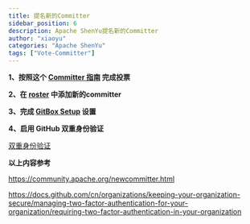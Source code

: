 ```yaml
---
title: 提名新的Committer
sidebar_position: 6
description: Apache ShenYu提名新的Committer
author: "xiaoyu"
categories: "Apache ShenYu"
tags: ["Vote-Committer"]
---
```


**1、按照这个 [Committer 指南](https://community.apache.org/newcommitter.html) 完成投票**

**2、在 [roster](https://whimsy.apache.org/roster/ppmc/shenyu) 中添加新的committer**

**3、完成 [GitBox Setup](https://gitbox.apache.org/setup/) 设置**

**4、启用 GitHub 双重身份验证**

[双重身份验证](https://docs.github.com/cn/organizations/keeping-your-organization-secure/managing-two-factor-authentication-for-your-organization/requiring-two-factor-authentication-in-your-organization)

**以上内容参考**

https://community.apache.org/newcommitter.html

https://docs.github.com/cn/organizations/keeping-your-organization-secure/managing-two-factor-authentication-for-your-organization/requiring-two-factor-authentication-in-your-organization
